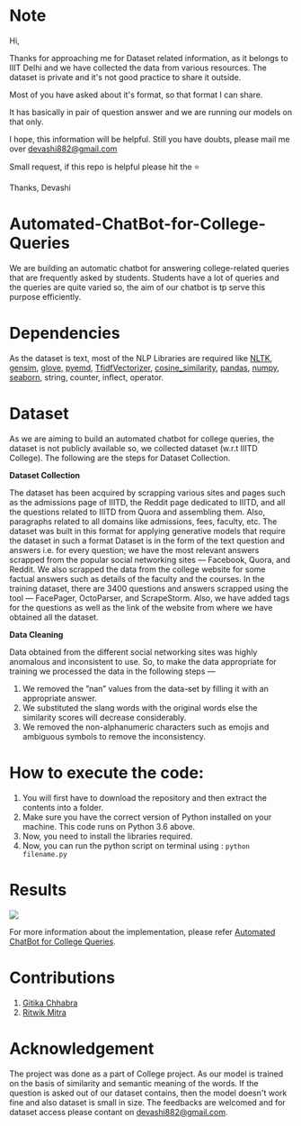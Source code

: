 # Note 

Hi, 

Thanks for approaching me for Dataset related information, as it belongs to IIIT Delhi and we have collected the data from various resources. The dataset is private and it's not good practice to share it outside.

Most of you have asked about it's format, so that format I can share.

It has basically in pair of question answer and we are running our models on that only. 

I hope, this information will be helpful. Still you have doubts, please mail me over devashi882@gmail.com

Small request, if this repo is helpful please hit the ⭐

Thanks,
Devashi


# Automated-ChatBot-for-College-Queries
We are building an automatic chatbot for answering college-related queries that are frequently asked by students. Students have a lot of queries and the queries are quite varied so, the aim of our chatbot is tp serve this purpose efficiently. 

# Dependencies 
As the dataset is text, most of the NLP Libraries are required like [NLTK](https://pypi.org/project/nltk/), [gensim](https://pypi.org/project/gensim/), [glove](https://pypi.org/project/glove/), [pyemd](https://pypi.org/project/pyemd/), [TfidfVectorizer](https://scikit-learn.org/stable/modules/generated/sklearn.feature_extraction.text.TfidfVectorizer.html), [cosine_similarity](https://pypi.org/project/strsim/), [pandas](https://pypi.org/project/pandas/), [numpy](https://pypi.org/project/numpy/), [seaborn](https://pypi.org/project/seaborn/), string, counter, inflect, operator.

# Dataset

As we are aiming to build an automated chatbot for college queries, the dataset is not publicly available so, we collected dataset (w.r.t IIITD College). The following are the steps for Dataset Collection.


**Dataset Collection**

The dataset has been acquired by scrapping various sites and pages such as the admissions page of IIITD, the Reddit page dedicated to IIITD, and all the questions related to IIITD from Quora and assembling them. Also, paragraphs related to all domains like admissions, fees, faculty, etc. The dataset was built in this format for applying generative models that require the dataset in such a format Dataset is in the form of the text question and answers i.e. for every question; we have the most relevant answers scrapped from the popular social networking sites — Facebook, Quora, and Reddit. We also scrapped the data from the college website for some factual answers such as details of the faculty and the courses. In the training dataset, there are 3400 questions and answers scrapped using the tool — FacePager, OctoParser, and ScrapeStorm. Also, we have added tags for the questions as well as the link of the website from where we have obtained all the dataset.

**Data Cleaning**

Data obtained from the different social networking sites was highly anomalous and inconsistent to use. So, to make the data appropriate for training we processed the data in the following steps —
1. We removed the ”nan” values from the data-set by filling it with an appropriate answer.
2. We substituted the slang words with the original words else the similarity scores will decrease considerably.
3. We removed the non-alphanumeric characters such as emojis and ambiguous symbols to remove the inconsistency.

# How to execute the code:

1. You will first have to download the repository and then extract the contents into a folder.
2. Make sure you have the correct version of Python installed on your machine. This code runs on Python 3.6 above.
3. Now, you need to install the libraries required.
5. Now, you can run the python script on terminal using :
`python filename.py`

# Results

[![](http://img.youtube.com/vi/3UbeZPRI3C8/0.jpg)](http://www.youtube.com/watch?v=3UbeZPRI3C8 "Automated ChatBot for College Queries")

For more information about the implementation, please refer [Automated ChatBot for College Queries](https://medium.com/@Devashi_Choudhary/automated-chatbot-for-college-queries-19b03d72e3c8).

# Contributions

1. [Gitika Chhabra](https://github.com/ChhabraGitika)
2. [Ritwik Mitra](https://github.com/ritwik18010)

# Acknowledgement

The project was done as a part of College project. As our model is trained on the basis of similarity and semantic meaning of the words. If the question is asked out of our dataset contains, then the model doesn't work fine and also dataset is small in size. The feedbacks are welcomed and for dataset access please contant on  devashi882@gmail.com.
